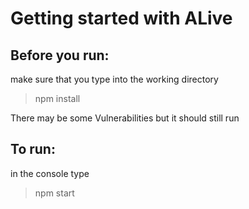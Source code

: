 # Getting started with ALive

## Before you run:

make sure that you type into the working directory
> npm install 

There may be some Vulnerabilities but it should still run

## To run:

in the console type 
>npm start
